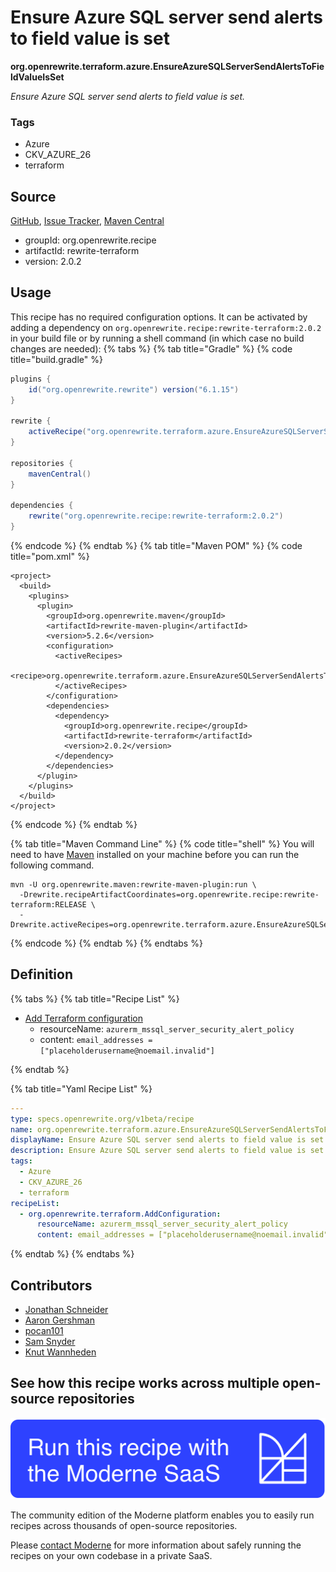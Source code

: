 # Ensure Azure SQL server send alerts to field value is set

**org.openrewrite.terraform.azure.EnsureAzureSQLServerSendAlertsToFieldValueIsSet**

_Ensure Azure SQL server send alerts to field value is set._

### Tags

* Azure
* CKV_AZURE_26
* terraform

## Source

[GitHub](https://github.com/openrewrite/rewrite-terraform/blob/main/src/main/resources/META-INF/rewrite/azure.yml), [Issue Tracker](https://github.com/openrewrite/rewrite-terraform/issues), [Maven Central](https://central.sonatype.com/artifact/org.openrewrite.recipe/rewrite-terraform/2.0.2/jar)

* groupId: org.openrewrite.recipe
* artifactId: rewrite-terraform
* version: 2.0.2


## Usage

This recipe has no required configuration options. It can be activated by adding a dependency on `org.openrewrite.recipe:rewrite-terraform:2.0.2` in your build file or by running a shell command (in which case no build changes are needed): 
{% tabs %}
{% tab title="Gradle" %}
{% code title="build.gradle" %}
```groovy
plugins {
    id("org.openrewrite.rewrite") version("6.1.15")
}

rewrite {
    activeRecipe("org.openrewrite.terraform.azure.EnsureAzureSQLServerSendAlertsToFieldValueIsSet")
}

repositories {
    mavenCentral()
}

dependencies {
    rewrite("org.openrewrite.recipe:rewrite-terraform:2.0.2")
}
```
{% endcode %}
{% endtab %}
{% tab title="Maven POM" %}
{% code title="pom.xml" %}
```markup
<project>
  <build>
    <plugins>
      <plugin>
        <groupId>org.openrewrite.maven</groupId>
        <artifactId>rewrite-maven-plugin</artifactId>
        <version>5.2.6</version>
        <configuration>
          <activeRecipes>
            <recipe>org.openrewrite.terraform.azure.EnsureAzureSQLServerSendAlertsToFieldValueIsSet</recipe>
          </activeRecipes>
        </configuration>
        <dependencies>
          <dependency>
            <groupId>org.openrewrite.recipe</groupId>
            <artifactId>rewrite-terraform</artifactId>
            <version>2.0.2</version>
          </dependency>
        </dependencies>
      </plugin>
    </plugins>
  </build>
</project>
```
{% endcode %}
{% endtab %}

{% tab title="Maven Command Line" %}
{% code title="shell" %}
You will need to have [Maven](https://maven.apache.org/download.cgi) installed on your machine before you can run the following command.

```shell
mvn -U org.openrewrite.maven:rewrite-maven-plugin:run \
  -Drewrite.recipeArtifactCoordinates=org.openrewrite.recipe:rewrite-terraform:RELEASE \
  -Drewrite.activeRecipes=org.openrewrite.terraform.azure.EnsureAzureSQLServerSendAlertsToFieldValueIsSet
```
{% endcode %}
{% endtab %}
{% endtabs %}

## Definition

{% tabs %}
{% tab title="Recipe List" %}
* [Add Terraform configuration](../../terraform/addconfiguration.md)
  * resourceName: `azurerm_mssql_server_security_alert_policy`
  * content: `email_addresses = ["placeholderusername@noemail.invalid"]`

{% endtab %}

{% tab title="Yaml Recipe List" %}
```yaml
---
type: specs.openrewrite.org/v1beta/recipe
name: org.openrewrite.terraform.azure.EnsureAzureSQLServerSendAlertsToFieldValueIsSet
displayName: Ensure Azure SQL server send alerts to field value is set
description: Ensure Azure SQL server send alerts to field value is set.
tags:
  - Azure
  - CKV_AZURE_26
  - terraform
recipeList:
  - org.openrewrite.terraform.AddConfiguration:
      resourceName: azurerm_mssql_server_security_alert_policy
      content: email_addresses = ["placeholderusername@noemail.invalid"]

```
{% endtab %}
{% endtabs %}

## Contributors
* [Jonathan Schneider](mailto:jkschneider@gmail.com)
* [Aaron Gershman](mailto:aegershman@gmail.com)
* [pocan101](mailto:jcortesd@gmail.com)
* [Sam Snyder](mailto:sam@moderne.io)
* [Knut Wannheden](mailto:knut@moderne.io)


## See how this recipe works across multiple open-source repositories

[![Moderne Link Image](/.gitbook/assets/ModerneRecipeButton.png)](https://app.moderne.io/recipes/org.openrewrite.terraform.azure.EnsureAzureSQLServerSendAlertsToFieldValueIsSet)

The community edition of the Moderne platform enables you to easily run recipes across thousands of open-source repositories.

Please [contact Moderne](https://moderne.io/product) for more information about safely running the recipes on your own codebase in a private SaaS.
